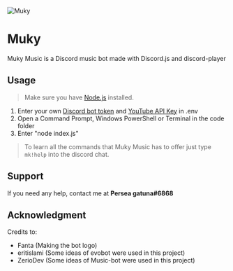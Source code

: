 ![Muky](https://cdn.discordapp.com/attachments/783516686884012045/802358377962668072/Muky_Tiny_Logo.jpg)
# Muky 
Muky Music is a Discord music bot made with Discord.js and discord-player

## Usage
  > Make sure you have [Node.js](https://nodejs.org/en "Node.js official website") installed.

1. Enter your own [Discord bot token](https://github.com/reactiflux/discord-irc/wiki/Creating-a-discord-bot-&-getting-a-token "Creating a discord bot & getting a token") and [YouTube API Key](https://www.slickremix.com/docs/get-api-key-for-youtube/ "Get API Key for YouTube") in .env
2. Open a Command Prompt, Windows PowerShell or Terminal in the code folder
3. Enter "node index.js"

  > To learn all the commands that Muky Music has to offer just type `mk!help` into the discord chat.

## Support
If you need any help, contact me at **Persea gatuna#6868**

## Acknowledgment
Credits to:
- Fanta (Making the bot logo)
- eritislami (Some ideas of evobot were used in this project)
- ZerioDev (Some ideas of Music-bot were used in this project)
